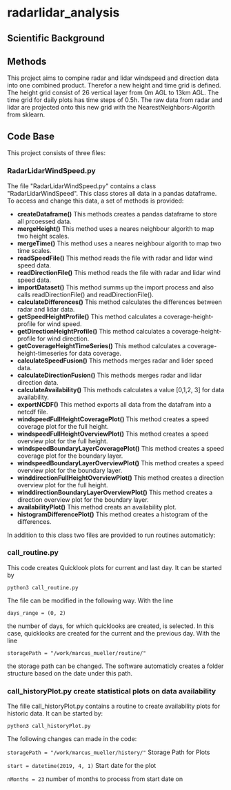 # radarlidar_analysis
## Scientific Background
## Methods
This project aims to compine radar and lidar windspeed and direction data into one combined product. Therefor a new height and time grid is defined. The height grid consist of 26 vertical layer from 0m AGL to 13km AGL. The time grid for daily plots has time steps of 0.5h. The raw data from radar and lidar are projected onto this new grid with the NearestNeighbors-Algorith from sklearn.
## Code Base
This project consists of three files:
### RadarLidarWindSpeed.py
The file "RadarLidarWindSpeed.py" contains a class "RadarLidarWindSpeed". This class stores all data in a pandas dataframe. To access and change this data, a set of methods is provided:
- **createDataframe()** This methods creates a pandas dataframe to store all prcoessed data.
- **mergeHeight()** This method uses a neares neighbour algorith to map two height scales.
- **mergeTime()** This method uses a neares neighbour algorith to map two time scales.
- **readSpeedFile()** This method reads the file with radar and lidar wind speed data.
- **readDirectionFile()** This method reads the file with radar and lidar wind speed data.
- **importDataset()** This method summs up the import process and also calls readDirectionFile() and readDirectionFile().
- **calculateDifferences()** This method calculates the differences between radar and lidar data.
- **getSpeedHeightProfile()** This method calculates a coverage-height-profile for wind speed.
- **getDirectionHeightProfile()** This method calculates a coverage-height-profile for wind direction.
- **getCoverageHeightTimeSeries()** This method calculates a coverage-height-timeseries for data coverage.
- **calculateSpeedFusion()** This methods merges radar and lider speed data. 
- **calculateDirectionFusion()** This methods merges radar and lidar direction data.
- **calculateAvailability()** This methods calculates a value [0,1,2, 3] for data availability.
- **exportNCDF()** This method exports all data from the datafram into a netcdf file.
- **windspeedFullHeightCoveragePlot()** This method creates a speed coverage plot for the full height.
- **windspeedFullHeightOverviewPlot()**  This method creates a speed overview plot for the full height.
- **windspeedBoundaryLayerCoveragePlot()**  This method creates a speed coverage plot for the boundary layer.
- **windspeedBoundaryLayerOverviewPlot()** This method creates a speed overview plot for the boundary layer.
- **winddirectionFullHeightOverviewPlot()** This method creates a direction overview plot for the full height.
- **winddirectionBoundaryLayerOverviewPlot()** This method creates a direction overview plot for the boundary layer.
- **availabilityPlot()** This method creats an availability plot.
- **histogramDifferencePlot()** This method creates a histogram of the differences.

In addition to this class two files are provided to run routines automaticly:
### call_routine.py 
This code creates Quicklook plots for current and last day. It can be started by

`python3 call_routine.py`

The file can be modified in the following way. With the line

`days_range = (0, 2)`

the number of days, for which quicklooks are created, is selected. In this case, quicklooks are created for the current and the previous day. With the line 

`storagePath = "/work/marcus_mueller/routine/"`

the storage path can be changed. The software automaticly creates a folder structure based on the date under this path.
### call_historyPlot.py create statistical plots on data availability
The fille call_historyPlot.py contains a routine to create availability plots for historic data. It can be started by:

`python3 call_historyPlot.py`

The following changes can made in the code:

`storagePath = "/work/marcus_mueller/history/"` Storage Path for Plots

`start = datetime(2019, 4, 1)` Start date for the plot

`nMonths = 23` number of months to process from start date on
